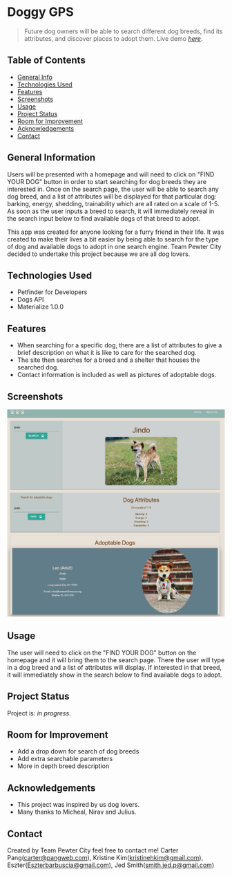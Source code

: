 # Doggy GPS
> Future dog owners will be able to search different dog breeds, find its attributes, and discover places to adopt them.
> Live demo [_here_](https://esztergb.github.io/doggy-gps/). <!-- If you have the project hosted somewhere, include the link here. -->

## Table of Contents
* [General Info](#general-information)
* [Technologies Used](#technologies-used)
* [Features](#features)
* [Screenshots](#screenshots)
* [Usage](#usage)
* [Project Status](#project-status)
* [Room for Improvement](#room-for-improvement)
* [Acknowledgements](#acknowledgements)
* [Contact](#contact)
<!-- * [License](#license) -->


## General Information
Users will be presented with a homepage and will need to click on "FIND YOUR DOG" button in order to start searching for dog breeds they are interested in.  Once on the search page, the user will be able to search any dog breed, and a list of attributes will be displayed for that particular dog: barking, energy, shedding, trainability which are all rated on a scale of 1-5.  As soon as the user inputs a breed to search, it will immediately reveal in the search input below to find available dogs of that breed to adopt.

This app was created for anyone looking for a furry friend in their life.  It was created to make their lives a bit easier by being able to search for the type of dog and available dogs to adopt in one search engine.  Team Pewter City decided to undertake this project because we are all dog lovers.
<!-- You don't have to answer all the questions - just the ones relevant to your project. -->


## Technologies Used
- Petfinder for Developers
- Dogs API
- Materialize 1.0.0


## Features
- When searching for a specific dog, there are a list of attributes to give a brief description on what it is like to care for the searched dog.
- The site then searches for a breed and a shelter that houses the searched dog.
- Contact information is included as well as pictures of adoptable dogs.


## Screenshots
![Example screenshot](./assets/images/doggygps-screenshot.png)
<!-- If you have screenshots you'd like to share, include them here. -->


## Usage
The user will need to click on the "FIND YOUR DOG" button on the homepage and it will bring them to the search page.  There the user will type in a dog breed and a list of attributes will display.  If interested in that breed, it will immediately show in the search below to find available dogs to adopt.


## Project Status
Project is: _in progress_.


## Room for Improvement
- Add a drop down for search of dog breeds
- Add extra searchable parameters
- More in depth breed description


## Acknowledgements
- This project was inspired by us dog lovers.
- Many thanks to Micheal, Nirav and Julius.


## Contact
Created by Team Pewter City feel free to contact me!
Carter Pang(carter@pangweb.com), Kristine Kim(kristinehkim@gmail.com), Eszter(Eszterbarbuscia@gmail.com), Jed Smith(smith.jed.p@gmail.com)


<!-- Optional -->
<!-- ## License -->
<!-- This project is open source and available under the [... License](). -->

<!-- You don't have to include all sections - just the one's relevant to your project -->